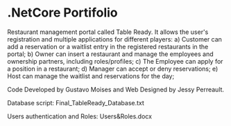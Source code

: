 # .NetCore Portifolio

Restaurant management portal called Table Ready. It allows the user's registration and multiple applications for different players: a) Customer can add a reservation or a waitlist entry in the registered restaurants in the portal; b) Owner can insert a restaurant and manage the employees and ownership partners, including roles/profiles; c) The Employee can apply for a position in a restaurant; d) Manager can accept or deny reservations; e) Host can manage the waitlist and reservations for the day;

Code Developed by Gustavo Moises and Web Designed by Jessy Perreault.

Database script: Final_TableReady_Database.txt

Users authentication and Roles: Users&Roles.docx
